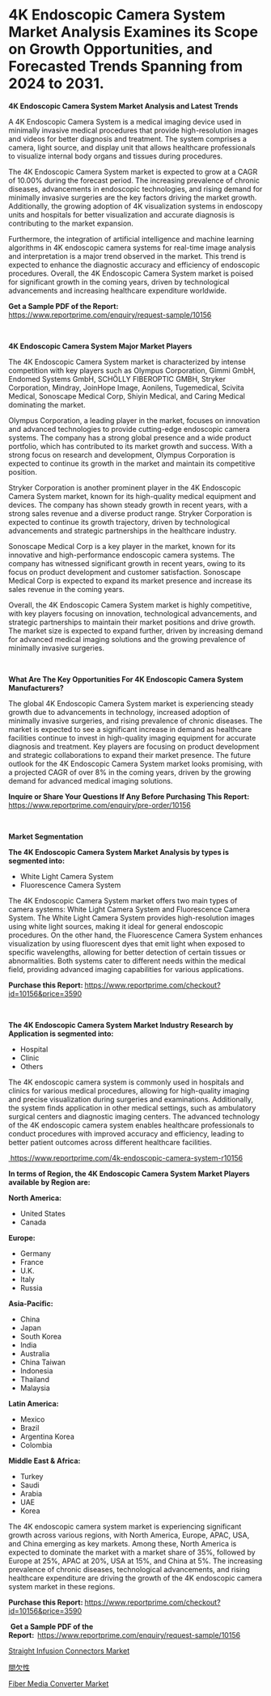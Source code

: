 <p><h1>4K Endoscopic Camera System Market Analysis Examines its Scope on Growth Opportunities, and Forecasted Trends Spanning from 2024 to 2031.</h1></p><p><strong>4K Endoscopic Camera System Market Analysis and Latest Trends</strong></p>
<p><p>A 4K Endoscopic Camera System is a medical imaging device used in minimally invasive medical procedures that provide high-resolution images and videos for better diagnosis and treatment. The system comprises a camera, light source, and display unit that allows healthcare professionals to visualize internal body organs and tissues during procedures.</p><p>The 4K Endoscopic Camera System market is expected to grow at a CAGR of 10.00% during the forecast period. The increasing prevalence of chronic diseases, advancements in endoscopic technologies, and rising demand for minimally invasive surgeries are the key factors driving the market growth. Additionally, the growing adoption of 4K visualization systems in endoscopy units and hospitals for better visualization and accurate diagnosis is contributing to the market expansion.</p><p>Furthermore, the integration of artificial intelligence and machine learning algorithms in 4K endoscopic camera systems for real-time image analysis and interpretation is a major trend observed in the market. This trend is expected to enhance the diagnostic accuracy and efficiency of endoscopic procedures. Overall, the 4K Endoscopic Camera System market is poised for significant growth in the coming years, driven by technological advancements and increasing healthcare expenditure worldwide.</p></p>
<p><strong>Get a Sample PDF of the Report:&nbsp;</strong> <a href="https://www.reportprime.com/enquiry/request-sample/10156">https://www.reportprime.com/enquiry/request-sample/10156</a></p>
<p>&nbsp;</p>
<p><strong>4K Endoscopic Camera System Major Market Players</strong></p>
<p><p>The 4K Endoscopic Camera System market is characterized by intense competition with key players such as Olympus Corporation, Gimmi GmbH, Endomed Systems GmbH, SCHÖLLY FIBEROPTIC GMBH, Stryker Corporation, Mindray, JoinHope Image, Aonilens, Tugemedical, Scivita Medical, Sonoscape Medical Corp, Shiyin Medical, and Caring Medical dominating the market. </p><p>Olympus Corporation, a leading player in the market, focuses on innovation and advanced technologies to provide cutting-edge endoscopic camera systems. The company has a strong global presence and a wide product portfolio, which has contributed to its market growth and success. With a strong focus on research and development, Olympus Corporation is expected to continue its growth in the market and maintain its competitive position.</p><p>Stryker Corporation is another prominent player in the 4K Endoscopic Camera System market, known for its high-quality medical equipment and devices. The company has shown steady growth in recent years, with a strong sales revenue and a diverse product range. Stryker Corporation is expected to continue its growth trajectory, driven by technological advancements and strategic partnerships in the healthcare industry.</p><p>Sonoscape Medical Corp is a key player in the market, known for its innovative and high-performance endoscopic camera systems. The company has witnessed significant growth in recent years, owing to its focus on product development and customer satisfaction. Sonoscape Medical Corp is expected to expand its market presence and increase its sales revenue in the coming years.</p><p>Overall, the 4K Endoscopic Camera System market is highly competitive, with key players focusing on innovation, technological advancements, and strategic partnerships to maintain their market positions and drive growth. The market size is expected to expand further, driven by increasing demand for advanced medical imaging solutions and the growing prevalence of minimally invasive surgeries.</p></p>
<p>&nbsp;</p>
<p><strong>What Are The Key Opportunities For 4K Endoscopic Camera System Manufacturers?</strong></p>
<p><p>The global 4K Endoscopic Camera System market is experiencing steady growth due to advancements in technology, increased adoption of minimally invasive surgeries, and rising prevalence of chronic diseases. The market is expected to see a significant increase in demand as healthcare facilities continue to invest in high-quality imaging equipment for accurate diagnosis and treatment. Key players are focusing on product development and strategic collaborations to expand their market presence. The future outlook for the 4K Endoscopic Camera System market looks promising, with a projected CAGR of over 8% in the coming years, driven by the growing demand for advanced medical imaging solutions.</p></p>
<p><strong>Inquire or Share Your Questions If Any Before Purchasing This Report:</strong> <a href="https://www.reportprime.com/enquiry/pre-order/10156">https://www.reportprime.com/enquiry/pre-order/10156</a></p>
<p>&nbsp;</p>
<p><strong>Market Segmentation</strong></p>
<p><strong>The 4K Endoscopic Camera System Market Analysis by types is segmented into:</strong></p>
<p><ul><li>White Light Camera System</li><li>Fluorescence Camera System</li></ul></p>
<p><p>The 4K Endoscopic Camera System market offers two main types of camera systems: White Light Camera System and Fluorescence Camera System. The White Light Camera System provides high-resolution images using white light sources, making it ideal for general endoscopic procedures. On the other hand, the Fluorescence Camera System enhances visualization by using fluorescent dyes that emit light when exposed to specific wavelengths, allowing for better detection of certain tissues or abnormalities. Both systems cater to different needs within the medical field, providing advanced imaging capabilities for various applications.</p></p>
<p><strong>Purchase this Report:&nbsp;</strong><a href="https://www.reportprime.com/checkout?id=10156&price=3590">https://www.reportprime.com/checkout?id=10156&price=3590</a></p>
<p>&nbsp;</p>
<p><strong>The 4K Endoscopic Camera System Market Industry Research by Application is segmented into:</strong></p>
<p><ul><li>Hospital</li><li>Clinic</li><li>Others</li></ul></p>
<p><p>The 4K endoscopic camera system is commonly used in hospitals and clinics for various medical procedures, allowing for high-quality imaging and precise visualization during surgeries and examinations. Additionally, the system finds application in other medical settings, such as ambulatory surgical centers and diagnostic imaging centers. The advanced technology of the 4K endoscopic camera system enables healthcare professionals to conduct procedures with improved accuracy and efficiency, leading to better patient outcomes across different healthcare facilities.</p></p>
<p><a href="https://www.reportprime.com/4k-endoscopic-camera-system-r10156">&nbsp;https://www.reportprime.com/4k-endoscopic-camera-system-r10156</a></p>
<p><strong>In terms of Region, the 4K Endoscopic Camera System Market Players available by Region are:</strong></p>
<p>
    <p> <strong> North America: </strong>
        <ul>
            <li>United States</li>
            <li>Canada</li>
        </ul>
        </p> 
    <p> <strong> Europe: </strong>
        <ul>
            <li>Germany</li>
            <li>France</li>
            <li>U.K.</li>
            <li>Italy</li>
            <li>Russia</li>
        </ul>
        </p> 
    <p> <strong> Asia-Pacific: </strong>
        <ul>
            <li>China</li>
            <li>Japan</li>
            <li>South Korea</li>
            <li>India</li>
            <li>Australia</li>
            <li>China Taiwan</li>
            <li>Indonesia</li>
            <li>Thailand</li>
            <li>Malaysia</li>
        </ul>
        </p> 
    <p> <strong> Latin America: </strong>
        <ul>
            <li>Mexico</li>
            <li>Brazil</li>
            <li>Argentina Korea</li>
            <li>Colombia</li>
        </ul>
        </p> 
    <p> <strong> Middle East & Africa: </strong>
        <ul>
            <li>Turkey</li>
            <li>Saudi</li>
            <li>Arabia</li>
            <li>UAE</li>
            <li>Korea</li>
        </ul>
    </p>
    </p>
<p><p>The 4K endoscopic camera system market is experiencing significant growth across various regions, with North America, Europe, APAC, USA, and China emerging as key markets. Among these, North America is expected to dominate the market with a market share of 35%, followed by Europe at 25%, APAC at 20%, USA at 15%, and China at 5%. The increasing prevalence of chronic diseases, technological advancements, and rising healthcare expenditure are driving the growth of the 4K endoscopic camera system market in these regions.</p></p>
<p><strong>Purchase this Report: </strong><a href="https://www.reportprime.com/checkout?id=10156&price=3590">https://www.reportprime.com/checkout?id=10156&price=3590</a></p>
<p>&nbsp;<strong>Get a Sample PDF of the Report:&nbsp;&nbsp;</strong><a href="https://www.reportprime.com/enquiry/request-sample/10156">https://www.reportprime.com/enquiry/request-sample/10156</a></p>
<p><strong></strong></p>
<p><p><a href="https://github.com/RoccoManning/Market-Research-Report-List-4/blob/main/straight-infusion-connectors-market.md">Straight Infusion Connectors Market</a></p><p><a href="https://github.com/oqxogxyvqe90775/Market-Research-Report-List-1/blob/main/903488523930.md">間欠性</a></p><p><a href="https://sudsy-motorcycle-bbc.notion.site/Fiber-Media-Converter-Market-Analysis-and-Sze-Forecasted-for-period-from-2024-to-2031-8d5fe926a58743d3b319f317bac9f8f2">Fiber Media Converter Market</a></p></p>
